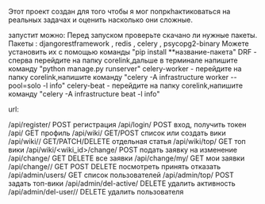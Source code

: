 Этот проект создан для того чтобы я мог попркһактиковаться на реальных задачах и оценить насколько они сложные.



запустит можно:
    Перед запуском проверьте скачано ли нужные пакеты.
    Пакеты : djangorestframework , redis , celery , psycopg2-binary
    Можете установить их  с помощью команды "pip install **название-пакета"
    DRF - сперва перейдите на папку corelink,дальше в терминале напишите команду "python manage.py runserver"
    celery-worker - перейдите на папку corelink,напишите команду "celery -A infrastructure worker --pool=solo -l info"
    celery-beat - перейдите на папку corelink,напишите команду "celery -A infrastructure beat -l info"

url:

/api/register/	POST	регистрация
/api/login/	POST	вход, получить токен
/api/	GET	профиль
/api/wiki/	GET/POST	список или создать вики
/api/wiki/<id>/	GET/PATCH/DELETE	отдельная статья
/api/wiki/top/	GET	топ вики
/api/wiki/<wiki_id>/change/	POST	подать заявку на изменение
/api/change/	GET DELETE	все заявки 
/api/change/my/	GET мои заявки
/api/change/<id>/ GET POST DELETE посмотреть принять отказать
/api/admin/users/	GET	список пользователей
/api/admin/top/	POST	задать топ-вики
/api/admin/del-active/	DELETE	удалить активность
/api/admin/del-user/<id>/	DELETE	удалить пользователя